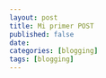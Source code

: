 ```yaml
---
layout: post
title: Mi primer POST
published: false
date: 
categories: [blogging]
tags: [blogging]
---
```

